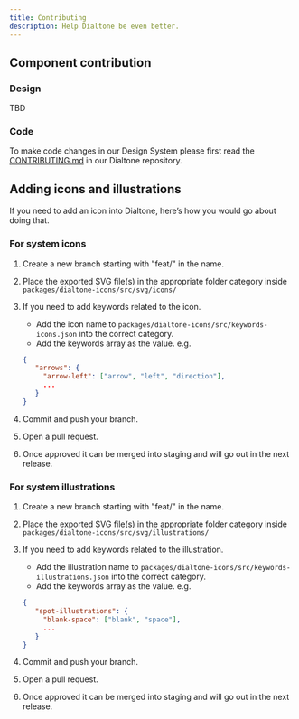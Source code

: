 ```yaml
---
title: Contributing
description: Help Dialtone be even better.
---
```


## Component contribution

### Design

TBD

### Code

To make code changes in our Design System please first read the
[CONTRIBUTING.md](https://github.com/dialpad/dialtone/blob/staging/.github/CONTRIBUTING.md#contributing)
in our Dialtone repository.

## Adding icons and illustrations

If you need to add an icon into Dialtone, here’s how you would go about doing that.

### For system icons

1. Create a new branch starting with "feat/" in the name.
2. Place the exported SVG file(s) in the appropriate folder category inside `packages/dialtone-icons/src/svg/icons/`
3. If you need to add keywords related to the icon.
   - Add the icon name to `packages/dialtone-icons/src/keywords-icons.json` into the correct category.
   - Add the keywords array as the value. e.g.

   ```json
   {
      "arrows": {
        "arrow-left": ["arrow", "left", "direction"],
        ...
      }
   }
   ```

4. Commit and push your branch.
5. Open a pull request.
6. Once approved it can be merged into staging and will go out in the next release.

### For system illustrations

1. Create a new branch starting with "feat/" in the name.
2. Place the exported SVG file(s) in the appropriate folder category inside `packages/dialtone-icons/src/svg/illustrations/`
3. If you need to add keywords related to the illustration.
   - Add the illustration name to `packages/dialtone-icons/src/keywords-illustrations.json` into the correct category.
   - Add the keywords array as the value. e.g.

   ```json
   {
      "spot-illustrations": {
        "blank-space": ["blank", "space"],
        ...
      }
   }
   ```

4. Commit and push your branch.
5. Open a pull request.
6. Once approved it can be merged into staging and will go out in the next release.
